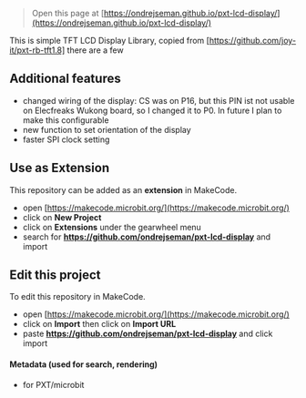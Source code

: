 
> Open this page at [https://ondrejseman.github.io/pxt-lcd-display/](https://ondrejseman.github.io/pxt-lcd-display/)

This is simple TFT LCD Display Library, copied from [https://github.com/joy-it/pxt-rb-tft1.8]
there are a few
## Additional features
- changed wiring of the display: CS was on P16, but this PIN ist not usable on Elecfreaks Wukong board, so I changed it to P0. In future I plan to make this configurable
- new function to set orientation of the display
- faster SPI clock setting
  
## Use as Extension

This repository can be added as an **extension** in MakeCode.

* open [https://makecode.microbit.org/](https://makecode.microbit.org/)
* click on **New Project**
* click on **Extensions** under the gearwheel menu
* search for **https://github.com/ondrejseman/pxt-lcd-display** and import

## Edit this project

To edit this repository in MakeCode.

* open [https://makecode.microbit.org/](https://makecode.microbit.org/)
* click on **Import** then click on **Import URL**
* paste **https://github.com/ondrejseman/pxt-lcd-display** and click import

#### Metadata (used for search, rendering)

* for PXT/microbit
<script src="https://makecode.com/gh-pages-embed.js"></script><script>makeCodeRender("{{ site.makecode.home_url }}", "{{ site.github.owner_name }}/{{ site.github.repository_name }}");</script>
